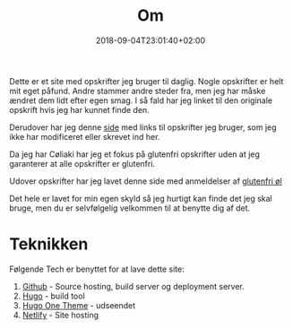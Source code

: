 ﻿---
title: "Om"
date: 2018-09-04T23:01:40+02:00
draft: true
---
Dette er et site med opskrifter jeg bruger til daglig. Nogle opskrifter er helt mit eget påfund. Andre stammer andre steder fra, men jeg har måske ændret dem lidt efter egen smag. I så fald har jeg linket til den originale opskrift hvis jeg har kunnet finde den.

Derudover har jeg denne [side](../links) med links til opskrifter jeg bruger, som jeg ikke har modificeret eller skrevet ind her.

Da jeg har Cøliaki har jeg et fokus på glutenfri opskrifter uden at jeg garanterer at alle opskrifter er glutenfri. 

Udover opskrifter har jeg lavet denne side med anmeldelser af [glutenfri øl](../glutenfriol)

Det hele er lavet for min egen skyld så jeg hurtigt kan finde det jeg skal bruge, men du er selvfølgelig velkommen til at benytte dig af det.

# Teknikken

Følgende Tech er benyttet for at lave dette site:

1. [Github](https://www.github.com) - Source hosting, build server og deployment server.
1. [Hugo](https://gohugo.io) - build tool
1. [Hugo One Theme](https://github.com/resugary/hugo-theme-one/) - udseendet
1. [Netlify](https://www.netlify.com) - Site hosting




